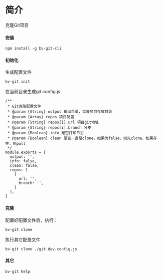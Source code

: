 # 简介

克隆Git项目

#### 安装

```
npm install -g bv-git-cli
```

#### 初始化
生成配置文件

```
bv-git init
```

在当前目录生成git.config.js
```
/**
 * Git克隆配置文件
 * @param {String} output 输出目录，克隆项目存放目录
 * @param {Array} repos 项目配置
 * @param {String} repos[i].url 项目git地址
 * @param {String} repos[i].branch 分支
 * @param {Boolean} info 是否打印日志
 * @param {Boolean} clean 是否一直是clone，如果为false，则先clone，如果存在，则pull
 */
module.exports = {
  output: '',
  info: false,
  clean: false,
  repos: [
    {
      url: '',
      branch: '',
    }
  ],
}
```

#### 克隆
配置好配置文件后，执行：

```
bv-git clone
```

执行其它配置文件

```
bv-git clone ./git.dev.config.js
```

#### 其它

```
bv-git help
```